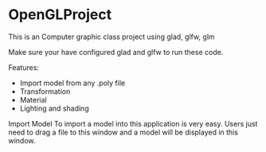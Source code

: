 # OpenGLProject

This is an Computer graphic class project using glad, glfw, glm

Make sure your have configured glad and glfw to run these code.

Features:
- Import model from any .poly file
- Transformation 
- Material
- Lighting and shading

Import Model
To import a model into this application is very easy. Users just need to drag a file to this window and a model will be displayed in this window.






